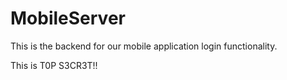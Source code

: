 # MobileServer

This is the backend for our mobile application login functionality.

This is T0P S3CR3T!!

